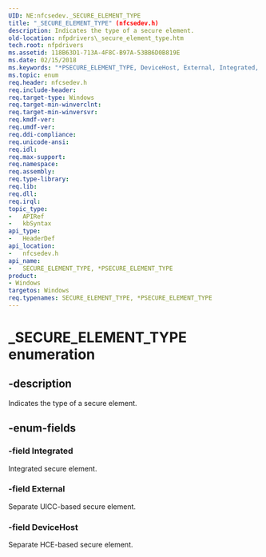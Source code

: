 ```yaml
---
UID: NE:nfcsedev._SECURE_ELEMENT_TYPE
title: "_SECURE_ELEMENT_TYPE" (nfcsedev.h)
description: Indicates the type of a secure element.
old-location: nfpdrivers\_secure_element_type.htm
tech.root: nfpdrivers
ms.assetid: 118B63D1-713A-4F8C-B97A-53BB6D0B819E
ms.date: 02/15/2018
ms.keywords: "*PSECURE_ELEMENT_TYPE, DeviceHost, External, Integrated, SECURE_ELEMENT_TYPE, SECURE_ELEMENT_TYPE,*PSECURE_ELEMENT_TYPE, SECURE_ELEMENT_TYPE,*PSECURE_ELEMENT_TYPE enumeration [Near-Field Proximity Drivers], _SECURE_ELEMENT_TYPE, _SECURE_ELEMENT_TYPE enumeration [Near-Field Proximity Drivers], nfcsedev/DeviceHost, nfcsedev/External, nfcsedev/Integrated, nfcsedev/_SECURE_ELEMENT_TYPE, nfpdrivers._secure_element_type"
ms.topic: enum
req.header: nfcsedev.h
req.include-header: 
req.target-type: Windows
req.target-min-winverclnt: 
req.target-min-winversvr: 
req.kmdf-ver: 
req.umdf-ver: 
req.ddi-compliance: 
req.unicode-ansi: 
req.idl: 
req.max-support: 
req.namespace: 
req.assembly: 
req.type-library: 
req.lib: 
req.dll: 
req.irql: 
topic_type:
-	APIRef
-	kbSyntax
api_type:
-	HeaderDef
api_location:
-	nfcsedev.h
api_name:
-	SECURE_ELEMENT_TYPE, *PSECURE_ELEMENT_TYPE
product:
- Windows
targetos: Windows
req.typenames: SECURE_ELEMENT_TYPE, *PSECURE_ELEMENT_TYPE
---
```


# _SECURE_ELEMENT_TYPE enumeration


## -description


Indicates the type of a secure element.


## -enum-fields




### -field Integrated

Integrated secure element.


### -field External

Separate UICC-based secure element.


### -field DeviceHost

Separate HCE-based secure element.


